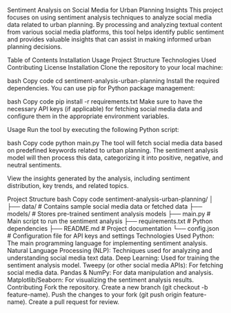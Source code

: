 Sentiment Analysis on Social Media for Urban Planning Insights
This project focuses on using sentiment analysis techniques to analyze social media data related to urban planning. By processing and analyzing textual content from various social media platforms, this tool helps identify public sentiment and provides valuable insights that can assist in making informed urban planning decisions.

Table of Contents
Installation
Usage
Project Structure
Technologies Used
Contributing
License
Installation
Clone the repository to your local machine:



bash
Copy code
cd sentiment-analysis-urban-planning
Install the required dependencies. You can use pip for Python package management:

bash
Copy code
pip install -r requirements.txt
Make sure to have the necessary API keys (if applicable) for fetching social media data and configure them in the appropriate environment variables.

Usage
Run the tool by executing the following Python script:

bash
Copy code
python main.py
The tool will fetch social media data based on predefined keywords related to urban planning. The sentiment analysis model will then process this data, categorizing it into positive, negative, and neutral sentiments.

View the insights generated by the analysis, including sentiment distribution, key trends, and related topics.

Project Structure
bash
Copy code
sentiment-analysis-urban-planning/
│
├── data/                    # Contains sample social media data or fetched data
├── models/                  # Stores pre-trained sentiment analysis models
├── main.py                  # Main script to run the sentiment analysis
├── requirements.txt         # Python dependencies
├── README.md                # Project documentation
└── config.json              # Configuration file for API keys and settings
Technologies Used
Python: The main programming language for implementing sentiment analysis.
Natural Language Processing (NLP): Techniques used for analyzing and understanding social media text data.
Deep Learning: Used for training the sentiment analysis model.
Tweepy (or other social media APIs): For fetching social media data.
Pandas & NumPy: For data manipulation and analysis.
Matplotlib/Seaborn: For visualizing the sentiment analysis results.
Contributing
Fork the repository.
Create a new branch (git checkout -b feature-name).
Push the changes to your fork (git push origin feature-name).
Create a pull request for review.
